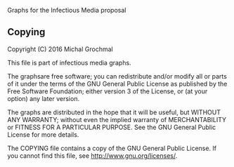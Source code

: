 Graphs for the Infectious Media proposal

## Copying

Copyright (C) 2016 Michal Grochmal

This file is part of infectious media graphs.

The graphsare  free software; you can redistribute and/or modify all or parts
of it under the terms of the GNU General Public License as published by the
Free Software Foundation; either version 3 of the License, or (at your option)
any later version.

The graphs are distributed in the hope that it will be useful, but WITHOUT ANY
WARRANTY; without even the implied warranty of MERCHANTABILITY or FITNESS FOR A
PARTICULAR PURPOSE.  See the GNU General Public License for more details.

The COPYING file contains a copy of the GNU General Public License.  If you
cannot find this file, see <http://www.gnu.org/licenses/>.

